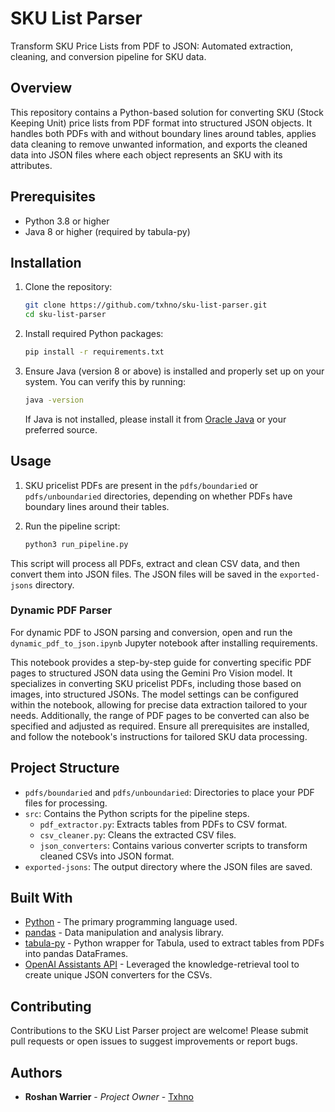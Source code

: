 # SKU List Parser

Transform SKU Price Lists from PDF to JSON: Automated extraction, cleaning, and conversion pipeline for SKU data.

## Overview

This repository contains a Python-based solution for converting SKU (Stock Keeping Unit) price lists from PDF format into structured JSON objects. It handles both PDFs with and without boundary lines around tables, applies data cleaning to remove unwanted information, and exports the cleaned data into JSON files where each object represents an SKU with its attributes.

## Prerequisites

- Python 3.8 or higher
- Java 8 or higher (required by tabula-py)

## Installation

1. Clone the repository:
   ```sh
   git clone https://github.com/txhno/sku-list-parser.git
   cd sku-list-parser
   ```

2. Install required Python packages:
   ```sh
   pip install -r requirements.txt
   ```

3. Ensure Java (version 8 or above) is installed and properly set up on your system. You can verify this by running:
   ```sh
   java -version
   ```
   If Java is not installed, please install it from [Oracle Java](https://www.oracle.com/java/technologies/javase-jdk8-downloads.html) or your preferred source.

## Usage

1. SKU pricelist PDFs are present in the `pdfs/boundaried` or `pdfs/unboundaried` directories, depending on whether PDFs have boundary lines around their tables.

2. Run the pipeline script:
   ```sh
   python3 run_pipeline.py
   ```

This script will process all PDFs, extract and clean CSV data, and then convert them into JSON files. The JSON files will be saved in the `exported-jsons` directory.

### Dynamic PDF Parser

For dynamic PDF to JSON parsing and conversion, open and run the `dynamic_pdf_to_json.ipynb` Jupyter notebook after installing requirements. 

This notebook provides a step-by-step guide for converting specific PDF pages to structured JSON data using the Gemini Pro Vision model. It specializes in converting SKU pricelist PDFs, including those based on images, into structured JSONs. The model settings can be configured within the notebook, allowing for precise data extraction tailored to your needs. Additionally, the range of PDF pages to be converted can also be specified and adjusted as required.
Ensure all prerequisites are installed, and follow the notebook's instructions for tailored SKU data processing.

## Project Structure

- `pdfs/boundaried` and `pdfs/unboundaried`: Directories to place your PDF files for processing.
- `src`: Contains the Python scripts for the pipeline steps.
  - `pdf_extractor.py`: Extracts tables from PDFs to CSV format.
  - `csv_cleaner.py`: Cleans the extracted CSV files.
  - `json_converters`: Contains various converter scripts to transform cleaned CSVs into JSON format.
- `exported-jsons`: The output directory where the JSON files are saved.

## Built With

- [Python](https://www.python.org/) - The primary programming language used.
- [pandas](https://pandas.pydata.org/) - Data manipulation and analysis library.
- [tabula-py](https://github.com/chezou/tabula-py) - Python wrapper for Tabula, used to extract tables from PDFs into pandas DataFrames.
- [OpenAI Assistants API](https://platform.openai.com/docs/assistants/tools/knowledge-retrieval) - Leveraged the knowledge-retrieval tool to create unique JSON converters for the CSVs.


## Contributing

Contributions to the SKU List Parser project are welcome! Please submit pull requests or open issues to suggest improvements or report bugs.

## Authors

- **Roshan Warrier** - *Project Owner* - [Txhno](https://github.com/txhno)
